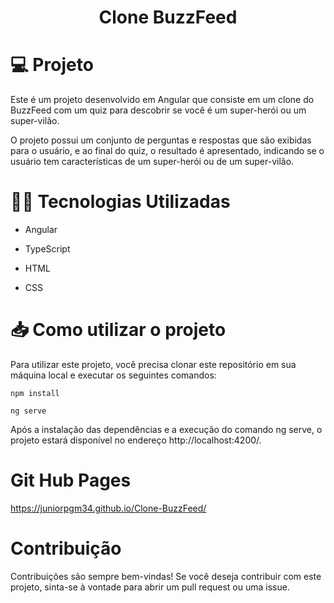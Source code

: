 <h1 align="center"> Clone BuzzFeed </h1>

# :computer: Projeto
Este é um projeto desenvolvido em Angular que consiste em um clone do BuzzFeed com um quiz para descobrir se você é um super-herói ou um super-vilão.

O projeto possui um conjunto de perguntas e respostas que são exibidas para o usuário, e ao final do quiz, o resultado é apresentado, indicando se o usuário tem características de um super-herói ou de um super-vilão.

# :technologist: Tecnologias Utilizadas

- Angular

- TypeScript

- HTML

- CSS

# :inbox_tray: Como utilizar o projeto
Para utilizar este projeto, você precisa clonar este repositório em sua máquina local e executar os seguintes comandos:

````
npm install
````
````
ng serve
````

Após a instalação das dependências e a execução do comando ng serve, o projeto estará disponível no endereço http://localhost:4200/.

# Git Hub Pages
https://juniorpgm34.github.io/Clone-BuzzFeed/

# Contribuição
Contribuições são sempre bem-vindas! Se você deseja contribuir com este projeto, sinta-se à vontade para abrir um pull request ou uma issue.


